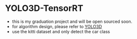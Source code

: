 # YOLO3D-TensorRT
* this is my graduation project and will be open sourced soon.
* for algorithm design, please refer to [YOLO3D](https://github.com/ruhyadi/YOLO3D)
* use the kitti dataset and only detect the car class
